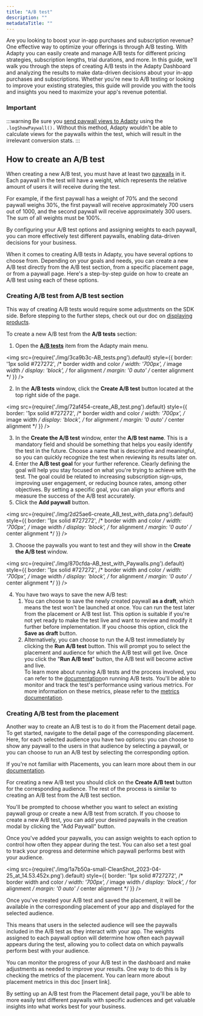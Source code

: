 ```yaml
---
title: "A/B test"
description: ""
metadataTitle: ""
---
```


Are you looking to boost your in-app purchases and subscription revenue? One effective way to optimize your offerings is through A/B testing. With Adapty you can easily create and manage A/B tests for different pricing strategies, subscription lengths, trial durations, and more. In this guide, we'll walk you through the steps of creating A/B tests in the Adapty Dashboard and analyzing the results to make data-driven decisions about your in-app purchases and subscriptions. Whether you're new to A/B testing or looking to improve your existing strategies, this guide will provide you with the tools and insights you need to maximize your app's revenue potential.

### Important

:::warning
Be sure you [send paywall views to Adapty](present-remote-config-paywalls#track-paywall-view-events) using the `.logShowPaywall().` Without this method, Adapty wouldn't be able to calculate views for the paywalls within the test, which will result in the irrelevant conversion stats.
:::

## How to create an A/B test

When creating a new A/B test, you must have at least two [paywalls](paywalls) in it. Each paywall in the test will have a weight, which represents the relative amount of users it will receive during the test. 

For example, if the first paywall has a weight of 70% and the second paywall weighs 30%, the first paywall will receive approximately 700 users out of 1000, and the second paywall will receive approximately 300 users. The sum of all weights must be 100%.

By configuring your A/B test options and assigning weights to each paywall, you can more effectively test different paywalls, enabling data-driven decisions for your business.

When it comes to creating A/B tests in Adapty, you have several options to choose from. Depending on your goals and needs, you can create a new A/B test directly from the A/B test section, from a specific placement page, or from a paywall page. Here's a step-by-step guide on how to create an A/B test using each of these options.

### Creating A/B test from A/B test section

This way of creating A/B tests would require some adjustments on the SDK side. Before stepping to the further steps, check out our doc on [displaying products](display-pb-paywalls). 

To create a new A/B test from the **A/B tests** section:

1. Open the [**A/B tests**](https://app.adapty.io/ab-tests) item from the Adapty main menu. 

   
<img
  src={require('./img/3ca9b3c-AB_tests.png').default}
  style={{
    border: '1px solid #727272', /* border width and color */
    width: '700px', /* image width */
    display: 'block', /* for alignment */
    margin: '0 auto' /* center alignment */
  }}
/>



2. In the **A/B tests** window, click the **Create A/B test** button located at the top right side of the page. 


<img
  src={require('./img/72af454-create_AB_test.png').default}
  style={{
    border: '1px solid #727272', /* border width and color */
    width: '700px', /* image width */
    display: 'block', /* for alignment */
    margin: '0 auto' /* center alignment */
  }}
/>





3. In the **Create the A/B test** window, enter the **A/B test name**. This is a mandatory field and should be something that helps you easily identify the test in the future. Choose a name that is descriptive and meaningful, so you can quickly recognize the test when reviewing its results later on.
4. Enter the **A/B test goal** for your further reference. Clearly defining the goal will help you stay focused on what you're trying to achieve with the test. The goal could be related to increasing subscription sign-ups, improving user engagement, or reducing bounce rates, among other objectives. By setting a specific goal, you can align your efforts and measure the success of the A/B test accurately.
5. Click the **Add paywall** button.

   
<img
  src={require('./img/2d25ae6-create_AB_test_with_data.png').default}
  style={{
    border: '1px solid #727272', /* border width and color */
    width: '700px', /* image width */
    display: 'block', /* for alignment */
    margin: '0 auto' /* center alignment */
  }}
/>






3. Choose the paywalls you want to test and they will show in the **Create the A/B test** window.


<img
  src={require('./img/870cfda-AB_test_with_Paywalls.png').default}
  style={{
    border: '1px solid #727272', /* border width and color */
    width: '700px', /* image width */
    display: 'block', /* for alignment */
    margin: '0 auto' /* center alignment */
  }}
/>





4. You have two ways to save the new A/B test:
   1. You can choose to save the newly created paywall **as a draft**, which means the test won't be launched at once. You can run the test later from the placement or A/B test list. This option is suitable if you're not yet ready to make the test live and want to review and modify it further before implementation. If you choose this option, click the **Save as draft** button.
   2. Alternatively, you can choose to run the A/B test immediately by clicking the **Run A/B test** button. This will prompt you to select the placement and audience for which the A/B test will get live. Once you click the "**Run A/B test**" button, the A/B test will become active and live.  
      To learn more about running A/B tests and the process involved, you can refer to the [documentation](run_stop_ab_tests)on running A/B tests. You'll be able to monitor and track the test's performance using various metrics. For more information on these metrics, please refer to the [metrics documentation](results-and-metrics). 

### Creating A/B test from the placement

Another way to create an A/B test is to do it from the Placement detail page. To get started, navigate to the detail page of the corresponding placement. Here, for each selected audience you have two options: you can choose to show any paywall to the users in that audience by selecting a paywall, or you can choose to run an A/B test by selecting the corresponding option. 

If you're not familiar with Placements, you can learn more about them in our [documentation](placements).

For creating a new A/B test you should click on the **Create A/B test** button for the corresponding audience. The rest of the process is similar to creating an A/B test from the A/B test section.

You'll be prompted to choose whether you want to select an existing paywall group or create a new A/B test from scratch. If you choose to create a new A/B test, you can add your desired paywalls in the creation modal by clicking the "Add Paywall" button.

Once you've added your paywalls, you can assign weights to each option to control how often they appear during the test. You can also set a test goal to track your progress and determine which paywall performs best with your audience.


<img
  src={require('./img/1a7b50a-small-CleanShot_2023-04-25_at_14.53.452x.png').default}
  style={{
    border: '1px solid #727272', /* border width and color */
    width: '700px', /* image width */
    display: 'block', /* for alignment */
    margin: '0 auto' /* center alignment */
  }}
/>





Once you've created your A/B test and saved the placement, it will be available in the corresponding placement of your app and displayed for the selected audience.

This means that users in the selected audience will see the paywalls included in the A/B test as they interact with your app. The weights assigned to each paywall option will determine how often each paywall appears during the test, allowing you to collect data on which paywalls perform best with your audience.

You can monitor the progress of your A/B test in the dashboard and make adjustments as needed to improve your results. One way to do this is by checking the metrics of the placement. You can learn more about placement metrics in this doc [insert link].

By setting up an A/B test from the Placement detail page, you'll be able to more easily test different paywalls with specific audiences and get valuable insights into what works best for your business.